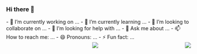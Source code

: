 ### Hi there 👋

<div align="left">
- 🔭 I’m currently working on ...
- 🌱 I’m currently learning ...
- 👯 I’m looking to collaborate on ...
- 🤔 I’m looking for help with ...
- 💬 Ask me about ...
- 📫 How to reach me: ...
- 😄 Pronouns: ...
- ⚡ Fun fact: ...
</div>

<img align="right" src="https://github-readme-stats.vercel.app/api?username=erlonfs&count_private=true&show_icons=true&hide_title=true&hide=stars" />

<div align="center">
   <img src="https://github-profile-trophy.vercel.app/?username=erlonfs&theme=flat&no-frame=true&margin-w=30" />
</div>
